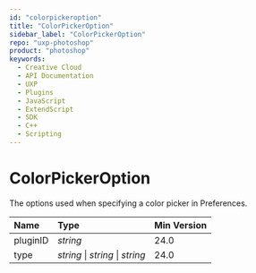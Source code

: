 ```yaml
---
id: "colorpickeroption"
title: "ColorPickerOption"
sidebar_label: "ColorPickerOption"
repo: "uxp-photoshop"
product: "photoshop"
keywords:
  - Creative Cloud
  - API Documentation
  - UXP
  - Plugins
  - JavaScript
  - ExtendScript
  - SDK
  - C++
  - Scripting
---
```


# ColorPickerOption

The options used when specifying a color picker in Preferences.

| Name | Type | Min Version |
| :------ | :------ | :------ |
| pluginID | *string* | 24.0 |
| type | *string* \| *string* \| *string* | 24.0 |
